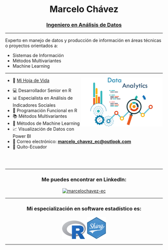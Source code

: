 <h1 align="center">Marcelo Chávez</h1>
<h3 align="center"><u>Ingeniero en Análisis de Datos</u></h3>

<hr>

<p class="justified-text">
Experto en manejo de datos y producción de información en áreas técnicas o proyectos orientados a:
</p>

<ul>
  <li>Sistemas de Información</li>  
  <li>Métodos Multivariantes</li>
  <li>Machine Learning</li>
</ul>

<hr>
 
<img align="right" alt="Data Analytics" width="52%" src="/documentos/banner.png">

- 🔭 <a href="documentos/CV_MARCELO_CHAVEZ.pdf" target="_blank">Mi Hoja de Vida</a>
<!--🌐 <a href="[https://marcelochavez.netlify.app/]/" target="_blank">Mi sitio web</a>-->
- 💻 Desarrollador Senior en R
- 📊 Especialista en Análisis de Indicadores Sociales
- 🧩 Programación Funcional en R
- 📚 Métodos Multivariantes
- 🤖 Métodos de Machine Learning
- 📈 Visualización de Datos con Power BI
- 📧 Correo electrónico: **marcelo_chavez_ec@outlook.com**
- 📍 Quito-Ecuador

<br>
<br>

<hr>
<h3 align="center">Me puedes encontrar en LinkedIn:</h3>
<p align="center">
<a href="https://www.linkedin.com/in/marcelochavezec/" target="_blank"><img align="center" src="https://raw.githubusercontent.com/rahuldkjain/github-profile-readme-generator/master/src/images/icons/Social/linked-in-alt.svg" alt="marcelochavez-ec" height="30" width="40" /></a>
</p>
<hr>

<h3 align="center">Mi especialización en software estadístico es:</h3>
<p align="center">
<a href="https://www.r-project.org/" target="_blank" rel="noreferrer"> <img src="/documentos/Rlogo.png" alt="R" width="15%" height="15%"/></a>
<a href="https://shiny.posit.co/" target="_blank" rel="noreferrer"> <img src="/documentos/shiny.png" alt="Shiny" width="12%" height="11%"/>
</p>

<hr>

<!--
<p>&nbsp;<img align="left" src="https://github-readme-stats-sigma-five.vercel.app/api/top-langs/?username=marcelochavez-ec&show_icons=true&locale=en" alt="marcelochavez-ec"><img align="center" src="https://github-readme-stats.vercel.app/api?username=marcelochavez-ec&show_icons=true&locale=en" alt="marcelochavez-ec"></p>-->
